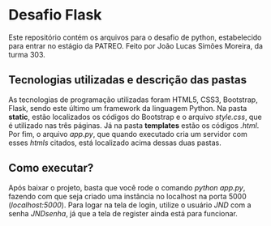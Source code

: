 # Desafio Flask
Este repositório contém os arquivos para o desafio de python, estabelecido para entrar no estágio da PATREO. Feito por João Lucas Simões Moreira, da turma 303.

## Tecnologias utilizadas e descrição das pastas
As tecnologias de programação utilizadas foram HTML5, CSS3, Bootstrap, Flask, sendo este último um framework da linguagem Python. Na pasta **static**, estão localizados os códigos do Bootstrap e o arquivo *style.css*, que é utilizado nas três páginas. Já na pasta **templates** estão os códigos *.html*. Por fim, o arquivo *app.py*, que quando executado cria um servidor com esses *htmls* citados, está localizado acima dessas duas pastas.

## Como executar?
Após baixar o projeto, basta que você rode o comando *python app.py*, fazendo com que seja criado uma instância no localhost na porta 5000 (*localhost:5000*). Para logar na tela de login, utilize o usuário *JND* com a senha *JNDsenha*, já que a tela de register ainda está para funcionar.
